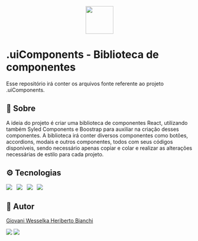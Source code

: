 <div align="center">
  <img src="https://github.com/user-attachments/assets/d71b7ac4-8239-45a3-8f6e-3ac4c85b9c26" height="75"/>
</div>

# .uiComponents - Biblioteca de componentes
Esse repositório irá conter os arquivos fonte referente ao projeto .uiComponents.

## 📌 Sobre
A ideia do projeto é criar uma biblioteca de componentes React, utilizando também Syled Components e Boostrap para auxiliar na criação desses componentes. A biblioteca irá conter diversos componentes como botões, accordions, modais e outros componentes, todos com seus códigos disponíveis, sendo necessário apenas copiar e colar e realizar as alterações necessárias de estilo para cada projeto.

## ⚙ Tecnologias
<div>
  <img src="https://img.shields.io/badge/React-20232A?style=for-the-badge&logo=react&logoColor=61DAFB" /> &nbsp
  <img src="https://img.shields.io/badge/styled--components-DB7093?style=for-the-badge&logo=styled-components&logoColor=white" /> &nbsp
  <img src="https://img.shields.io/badge/Bootstrap-563D7C?style=for-the-badge&logo=bootstrap&logoColor=white" /> &nbsp
  <img src="https://img.shields.io/badge/Vite-B73BFE?style=for-the-badge&logo=vite&logoColor=FFD62E" /> &nbsp
</div>

## 🧔 Autor
<a href="https://github.com/Giovani-Bianchi">Giovani Wesselka Heriberto Bianchi</a>

<a href="https://www.linkedin.com/in/giovaniwhb/" target="_blank"><img src="https://img.shields.io/badge/LinkedIn-0077B5?style=for-the-badge&logo=linkedin&logoColor=white" /></a>
<a href="mailto:giovaniwhb@gmail.com"><img src="https://img.shields.io/badge/Gmail-D14836?style=for-the-badge&logo=gmail&logoColor=white" /></a>
